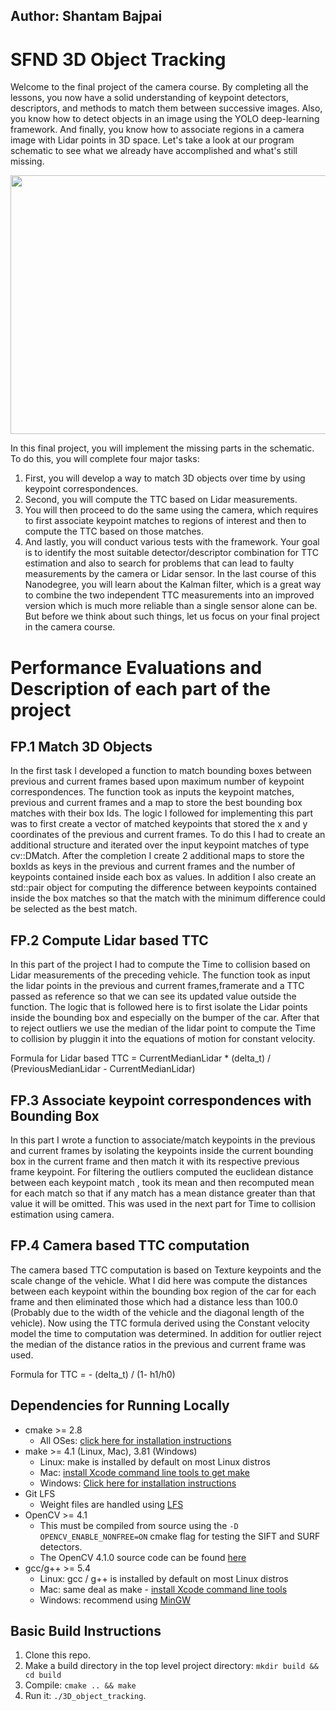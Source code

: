 ## Author: Shantam Bajpai

# SFND 3D Object Tracking

Welcome to the final project of the camera course. By completing all the lessons, you now have a solid understanding of keypoint detectors, descriptors, and methods to match them between successive images. Also, you know how to detect objects in an image using the YOLO deep-learning framework. And finally, you know how to associate regions in a camera image with Lidar points in 3D space. Let's take a look at our program schematic to see what we already have accomplished and what's still missing.

<img src="images/course_code_structure.png" width="779" height="414" />

In this final project, you will implement the missing parts in the schematic. To do this, you will complete four major tasks: 
1. First, you will develop a way to match 3D objects over time by using keypoint correspondences. 
2. Second, you will compute the TTC based on Lidar measurements. 
3. You will then proceed to do the same using the camera, which requires to first associate keypoint matches to regions of interest and then to compute the TTC based on those matches. 
4. And lastly, you will conduct various tests with the framework. Your goal is to identify the most suitable detector/descriptor combination for TTC estimation and also to search for problems that can lead to faulty measurements by the camera or Lidar sensor. In the last course of this Nanodegree, you will learn about the Kalman filter, which is a great way to combine the two independent TTC measurements into an improved version which is much more reliable than a single sensor alone can be. But before we think about such things, let us focus on your final project in the camera course. 
# Performance Evaluations and Description of each part of the project

## FP.1 Match 3D Objects

In the first task I developed a function to match bounding boxes between previous and current frames based upon maximum number of keypoint correspondences. The function took as inputs the keypoint matches, previous and current frames and a map to store the best bounding box matches with their box Ids. The logic I followed for implementing this part was to first create a vector of matched keypoints that stored the x and y coordinates of the previous and current frames. To do this I had to create an additional structure and iterated over the input keypoint matches of type cv::DMatch. After the completion I create 2 additional maps to store the boxIds as keys in the previous and current frames and the number of keypoints contained inside each box as values. In addition I also create an std::pair object for computing the difference between keypoints contained inside the box matches so that the match with the minimum difference could be selected as the best match.

## FP.2 Compute Lidar based TTC

In this part of the project I had to compute the Time to collision based on Lidar measurements of the preceding vehicle. The function took as input the lidar points in the previous and current frames,framerate and a TTC passed as reference so that we can see its updated value outside the function. The logic that is followed here is to first isolate the Lidar points inside the bounding box and especially on the bumper of the car. After that to reject outliers we use the median of the lidar point to compute the Time to collision by pluggin it into the equations of motion for constant velocity.

Formula for Lidar based TTC = CurrentMedianLidar * (delta_t) / (PreviousMedianLidar - CurrentMedianLidar)

## FP.3 Associate keypoint correspondences with Bounding Box

In this part I wrote a function to associate/match keypoints in the previous and current frames by isolating the keypoints inside the current bounding box in the current frame and then match it with its respective previous frame keypoint. For filtering the outliers computed the euclidean distance between each keypoint match , took its mean and then recomputed mean for each match so that if any match has a mean distance greater than that value it will be omitted. This was used in the next part for Time to collision estimation using camera.

## FP.4 Camera based TTC computation

The camera based TTC computation is based on Texture keypoints and the scale change of the vehicle. What I did here was compute the distances between each keypoint within the bounding box region of the car for each frame and then eliminated those which had a distance less than 100.0 (Probably due to the width of the vehicle and the diagonal length of the vehicle). Now using the TTC formula derived using the Constant velocity model the time to computation was determined. In addition for outlier reject the median of the distance ratios in the previous and current frame was used.

Formula for TTC = - (delta_t) / (1- h1/h0)

## Dependencies for Running Locally
* cmake >= 2.8
  * All OSes: [click here for installation instructions](https://cmake.org/install/)
* make >= 4.1 (Linux, Mac), 3.81 (Windows)
  * Linux: make is installed by default on most Linux distros
  * Mac: [install Xcode command line tools to get make](https://developer.apple.com/xcode/features/)
  * Windows: [Click here for installation instructions](http://gnuwin32.sourceforge.net/packages/make.htm)
* Git LFS
  * Weight files are handled using [LFS](https://git-lfs.github.com/)
* OpenCV >= 4.1
  * This must be compiled from source using the `-D OPENCV_ENABLE_NONFREE=ON` cmake flag for testing the SIFT and SURF detectors.
  * The OpenCV 4.1.0 source code can be found [here](https://github.com/opencv/opencv/tree/4.1.0)
* gcc/g++ >= 5.4
  * Linux: gcc / g++ is installed by default on most Linux distros
  * Mac: same deal as make - [install Xcode command line tools](https://developer.apple.com/xcode/features/)
  * Windows: recommend using [MinGW](http://www.mingw.org/)

## Basic Build Instructions

1. Clone this repo.
2. Make a build directory in the top level project directory: `mkdir build && cd build`
3. Compile: `cmake .. && make`
4. Run it: `./3D_object_tracking`.
